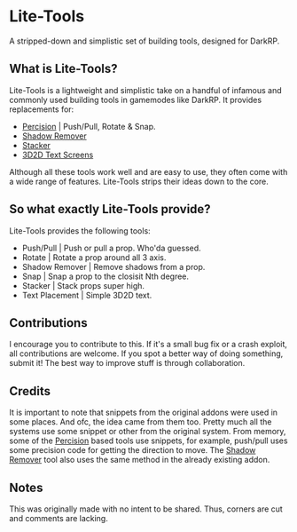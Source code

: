 # Lite-Tools
A stripped-down and simplistic set of building tools, designed for DarkRP.

## What is Lite-Tools?
Lite-Tools is a lightweight and simplistic take on a handful of infamous and commonly used building tools in gamemodes like DarkRP. It provides replacements for:
- [Percision](https://steamcommunity.com/sharedfiles/filedetails/?id=104482086) | Push/Pull, Rotate & Snap.
- [Shadow Remover](https://steamcommunity.com/sharedfiles/filedetails/?id=1274272415)
- [Stacker](https://steamcommunity.com/sharedfiles/filedetails/?id=264467687)
- [3D2D Text Screens](https://steamcommunity.com/sharedfiles/filedetails/?id=109643223)

Although all these tools work well and are easy to use, they often come with a wide range of features. Lite-Tools strips their ideas down to the core.

## So what exactly Lite-Tools provide?
Lite-Tools provides the following tools:
- Push/Pull | Push or pull a prop. Who'da guessed.
- Rotate | Rotate a prop around all 3 axis.
- Shadow Remover | Remove shadows from a prop.
- Snap | Snap a prop to the closisit Nth degree.
- Stacker | Stack props super high.
- Text Placement | Simple 3D2D text.

## Contributions
I encourage you to contribute to this. If it's a small bug fix or a crash exploit, all contributions are welcome. If you spot a better way of doing something, submit it! The best way to improve stuff is through collaboration.

## Credits
It is important to note that snippets from the original addons were used in some places. And ofc, the idea came from them too. 
Pretty much all the systems use some snippet or other from the original system. From memory, some of the [Percision](https://steamcommunity.com/sharedfiles/filedetails/?id=104482086) based tools use snippets, for example, push/pull uses some precision code for getting the direction to move. The [Shadow Remover](https://steamcommunity.com/sharedfiles/filedetails/?id=1274272415) tool also uses the same method in the already existing addon.

## Notes
This was originally made with no intent to be shared. Thus, corners are cut and comments are lacking.
